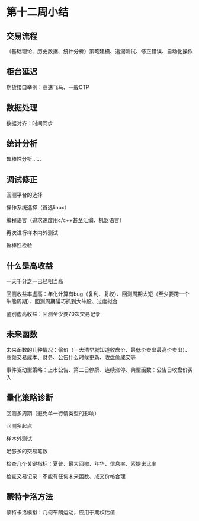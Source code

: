 # 第十二周小结

## 交易流程

（基础理论、历史数据、统计分析）策略建模、追溯测试、修正错误、自动化操作

## 柜台延迟

期货接口举例：高速飞马、一般CTP

## 数据处理

数据对齐：时间同步

## 统计分析

鲁棒性分析……

## 调试修正

回测平台的选择

操作系统选择（首选linux）

编程语言（追求速度用c/c++甚至汇编、机器语言）

再次进行样本内外测试

鲁棒性检验

## 什么是高收益

一天千分之一已经相当高

回测收益率虚高：年化计算有bug（复利、复权）、回测周期太短（至少要跨一个牛熊周期）、回测周期碰巧抓到大牛股、过度拟合

鉴别虚高收益：回测至少要70次交易记录

## 未来函数

未来函数的几种情况：偷价（一大清早就知道收盘价、最低价卖出最高价卖出）、高频交易成本、财务、公告什么时候更新、收盘价成交等

事件驱动型策略：上市公告、第二日停牌、连续涨停、典型函数：公告日收盘价买入

## 量化策略诊断

回测多周期（避免单一行情类型的影响）

回测多起点

样本外测试

足够多的交易笔数

检查几个关键指标：夏普、最大回撤、年华、信息率、索提诺比率

检查交易记录：不能有任何未来函数、成交价格合理

## 蒙特卡洛方法

蒙特卡洛模拟：几何布朗运动，应用于期权估值